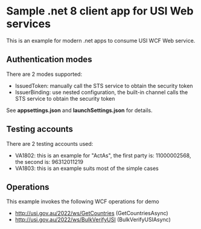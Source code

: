 # Sample .net 8 client app for USI Web services

This is an example for modern .net apps to consume USI WCF Web service.

## Authentication modes

There are 2 modes supported:

-   IssuedToken: manually call the STS service to obtain the security token
-   IssuerBinding: use nested configuration, the built-in channel calls the STS service to obtain the security token

See **appsettings.json** and **launchSettings.json** for details.

## Testing accounts

There are 2 testing accounts used:

-   VA1802: this is an example for "ActAs", the first party is: 11000002568, the second is: 96312011219
-   VA1803: this is an example suits most of the simple cases

## Operations

This example invokes the following WCF operations for demo

-   http://usi.gov.au/2022/ws/GetCountries (GetCountriesAsync)
-   http://usi.gov.au/2022/ws/BulkVerifyUSI (BulkVerifyUSIAsync)
